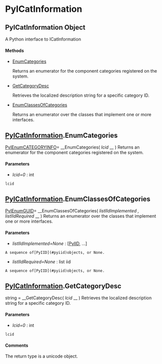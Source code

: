 # PyICatInformation

## PyICatInformation Object

A Python interface to ICatInformation

#### Methods


  - [EnumCategories](PyICatInformation.md#pyicatinformationenumcategories)

    Returns an enumerator for the component categories registered on the system.&nbsp;

  - [GetCategoryDesc](PyICatInformation.md#pyicatinformationgetcategorydesc)

    Retrieves the localized description string for a specific category ID.&nbsp;

  - [EnumClassesOfCategories](PyICatInformation.md#pyicatinformationenumclassesofcategories)

    Returns an enumerator over the classes that implement one or more interfaces.&nbsp;


## [PyICatInformation](#pyicatinformation).EnumCategories

[PyIEnumCATEGORYINFO](#pyienumcategoryinfo)= __EnumCategories( *lcid* __ )
Returns an enumerator for the component categories registered on the system.

#### Parameters


  -  *lcid=0* : int

    lcid

## [PyICatInformation](#pyicatinformation).EnumClassesOfCategories

[PyIEnumGUID](#pyienumguid)= __EnumClassesOfCategories( *listIIdImplemented*  *, listIIdRequired* __ )
Returns an enumerator over the classes that implement one or more interfaces.

#### Parameters


  -  *listIIdImplemented=None* : [[PyIID](#pyiid), ...]

    A sequence of[PyIID](#pyiid)objects, or None.

  -  *listIIdRequired=None* : list iid

    A sequence of[PyIID](#pyiid)objects, or None.

## [PyICatInformation](#pyicatinformation).GetCategoryDesc

string = __GetCategoryDesc( *lcid* __ )
Retrieves the localized description string for a specific category ID.

#### Parameters


  -  *lcid=0* : int

    lcid

#### Comments
The return type is a unicode object.